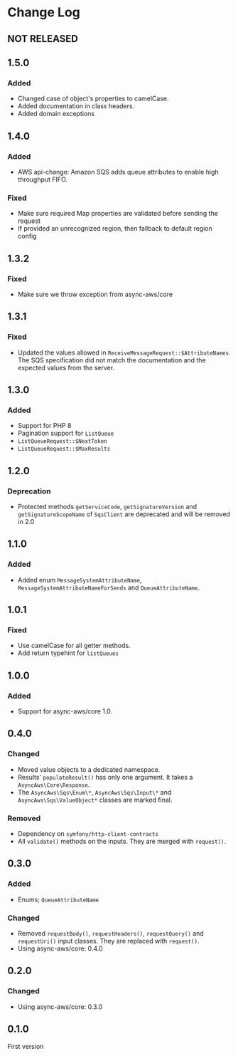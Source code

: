 # Change Log

## NOT RELEASED

## 1.5.0

### Added

- Changed case of object's properties to camelCase.
- Added documentation in class headers.
- Added domain exceptions

## 1.4.0

### Added

- AWS api-change: Amazon SQS adds queue attributes to enable high throughput FIFO.

### Fixed

- Make sure required Map properties are validated before sending the request
- If provided an unrecognized region, then fallback to default region config

## 1.3.2

### Fixed

- Make sure we throw exception from async-aws/core

## 1.3.1

### Fixed

- Updated the values allowed in `ReceiveMessageRequest::$AttributeNames`. The SQS specification did not match the documentation and the expected values from the server.

## 1.3.0

### Added

- Support for PHP 8
- Pagination support for `ListQueue`
- `ListQueueRequest::$NextToken`
- `ListQueueRequest::$MaxResults`

## 1.2.0

### Deprecation

- Protected methods `getServiceCode`, `getSignatureVersion` and `getSignatureScopeName` of `SqsClient` are deprecated and will be removed in 2.0

## 1.1.0

### Added

- Added enum `MessageSystemAttributeName`, `MessageSystemAttributeNameForSends` and `QueueAttributeName`.

## 1.0.1

### Fixed

- Use camelCase for all getter methods.
- Add return typehint for `listQueues`

## 1.0.0

### Added

- Support for async-aws/core 1.0.

## 0.4.0

### Changed

- Moved value objects to a dedicated namespace.
- Results' `populateResult()` has only one argument. It takes a `AsyncAws\Core\Response`.
- The `AsyncAws\Sqs\Enum\*`, `AsyncAws\Sqs\Input\*` and `AsyncAws\Sqs\ValueObject*` classes are marked final.

### Removed

- Dependency on `symfony/http-client-contracts`
- All `validate()` methods on the inputs. They are merged with `request()`.

## 0.3.0

### Added

- Enums; `QueueAttributeName`

### Changed

- Removed `requestBody()`, `requestHeaders()`, `requestQuery()` and `requestUri()` input classes. They are replaced with `request()`.
- Using async-aws/core: 0.4.0

## 0.2.0

### Changed

- Using async-aws/core: 0.3.0

## 0.1.0

First version
